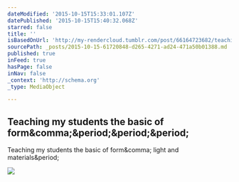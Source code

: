 ```yaml
---
dateModified: '2015-10-15T15:33:01.107Z'
datePublished: '2015-10-15T15:40:32.068Z'
starred: false
title: ''
isBasedOnUrl: 'http://my-rendercloud.tumblr.com/post/66164723682/teaching-my-students-the-basic-of-form-light-and'
sourcePath: _posts/2015-10-15-61720848-d265-4271-ad24-471a50b01388.md
published: true
inFeed: true
hasPage: false
inNav: false
_context: 'http://schema.org'
_type: MediaObject

---
```

<article style=""><h1>Teaching my students the basic of form&amp;comma;&amp;period;&amp;period;&amp;period;</h1><p>Teaching my students the basic of form&amp;comma; light and materials&amp;period;</p><img src="http://40.media.tumblr.com/db1229c81cb62c277414eafb9403114d/tumblr_mvtu5gd5MC1r0xt1go1_500.jpg" /></article>